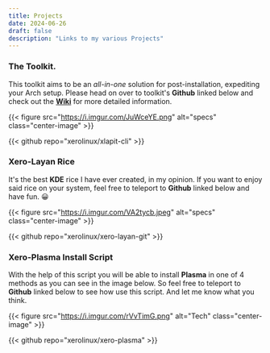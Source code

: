 ```yaml
---
title: Projects
date: 2024-06-26
draft: false
description: "Links to my various Projects"
---
```


### The Toolkit.

This toolkit aims to be an _all-in-one_ solution for post-installation, expediting your Arch setup. Please head on over to toolkit's **Github** linked below and check out the [**Wiki**](https://github.com/xerolinux/xlapit-cli/wiki) for more detailed information.

{{< figure src="https://i.imgur.com/JuWceYE.png" alt="specs" class="center-image" >}}

{{< github repo="xerolinux/xlapit-cli" >}}

### Xero-Layan Rice

It's the best **KDE** rice I have ever created, in my opinion. If you want to enjoy said rice on your system, feel free to teleport to **Github** linked below and have fun. 😀

{{< figure src="https://i.imgur.com/VA2tycb.jpeg" alt="specs" class="center-image" >}}

{{< github repo="xerolinux/xero-layan-git" >}}

### Xero-Plasma Install Script

With the help of this script you will be able to install **Plasma** in one of 4 methods as you can see in the image below. So feel free to teleport to **Github** linked below to see how use this script. And let me know what you think.

{{< figure src="https://i.imgur.com/rVvTimG.png" alt="Tech" class="center-image" >}}

{{< github repo="xerolinux/xero-plasma" >}}
